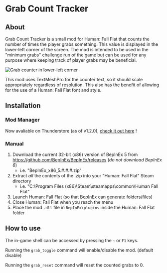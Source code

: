 # Grab Count Tracker
## About
<!-- ####################################################################### -->
Grab Count Tracker is a small mod for Human: Fall Flat that counts the number of
times the player grabs something. This value is displayed in the lower-left
corner of the screen. The mod is intended to be used in the "minimum grabs"
challenge run of the game but can be used for any purpose where keeping track of
player grabs may be beneficial.

![Grab counter in lower-left corner](https://raw.githubusercontent.com/Zman350x/HFF_ObjectGrabber/refs/heads/main/counter_example_image.png)

This mod uses TextMeshPro for the counter text, so it should scale appropriately
regardless of resolution. This also has the benefit of allowing for the use of a
Human: Fall Flat font and style.
## Installation
### Mod Manager
Now avaliable on Thunderstore (as of v1.2.0),
[check it out here](https://thunderstore.io/c/human-fall-flat/p/Zman350x/Grab_Count_Tracker/)
!
### Manual
1)	Download the current 32-bit (x86) version of BepInEx 5 from
https://github.com/BepInEx/BepInEx/releases (*do not download BepInEx 6*)
    - i.e. "BepInEx_x86_5.#.#.#.zip"
3)	Extract *all* the contents of the .zip into your "Human: Fall Flat" Steam
directory
    - i.e. "C:\Program Files (x86)\Steam\steamapps\common\Human Fall Flat"
5)	Launch Human: Fall Flat (so that BepInEx can generate folders/files)
6)	Close Human: Fall Flat when you reach the menu
4)	Place the mod `.dll` file in `BepInEx\plugins` inside the Human: Fall Flat
folder
## How to use
The in-game shell can be accessed by pressing the `~` or `F1` keys.

Running the `grab_toggle` command will enable/disable the mod. (default disable)

Running the `grab_reset` command will reset the counted grabs to 0.
